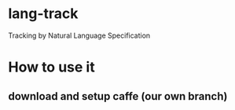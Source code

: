 # lang-track
Tracking by Natural Language Specification

# How to use it

## download and setup caffe (our own branch)
